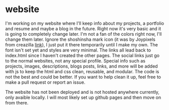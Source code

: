 # website
I'm working on my website where I'll keep info about my projects, a portfolio and resume and maybe a blog in the future. Right now it's very basic and it is going to completely change later. I'm not a fan of the colors right now, I'll change them later. Ignore the shoshinsha mark icon (it was by Joypixels from creazilla [link](https://creazilla.com/media/emoji/48446/japanese-symbol-for-beginner)), I just put it there temporarily until I make my own. The font isn't set yet and styles are very minimal. The links all lead back to index.html since I haven't created the other pages. The social links just go to the normal websites, not any special profile. Special info such as projects, images, descriptions, blogs posts, links, and more will be added with js to keep the html and css clean, reusable, and modular. The code is not the best and could be better. If you want to help clean it up, feel free to make a pull request or report an issue.

The website has not been deployed and is not hosted anywhere currently, only avaible locally. I will most likely set up github pages and then move on from there.
